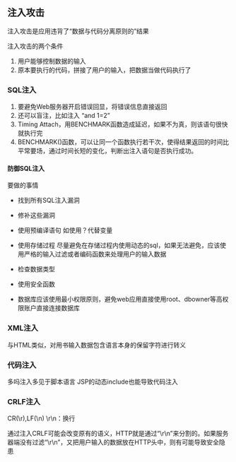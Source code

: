 ## 注入攻击

注入攻击是应用违背了“数据与代码分离原则的”结果

注入攻击的两个条件
1. 用户能够控制数据的输入
2. 原本要执行的代码，拼接了用户的输入，把数据当做代码执行了
### SQL注入
1. 要避免Web服务器开启错误回显，将错误信息直接返回
2. 还可以盲注，比如注入 “and 1=2”
3. Timing Attach，用BENCHMARK函数造成延迟，如果不为真，则该语句很快就执行完
4. BENCHMARK()函数，可以让同一个函数执行若干次，使得结果返回的时间比平常要场，通过时间长短的变化，判断出注入语句是否执行成功。


#### 防御SQL注入
要做的事情
- 找到所有SQL注入漏洞
- 修补这些漏洞

- 使用预编译语句
如使用？代替变量
- 使用存储过程
  尽量避免在存储过程内使用动态的sql，如果无法避免，应该使用严格的输入过滤或者编码函数来处理用户的输入数据
- 检查数据类型
- 使用安全函数
- 数据库应该使用最小权限原则，避免web应用直接使用root、dbowner等高权限账户直接连接数据库


### XML注入
与HTML类似，对用书输入数据包含语言本身的保留字符进行转义
### 代码注入
多吗注入多见于脚本语言
JSP的动态include也能导致代码注入
### CRLF注入
CR(\r),LF(\n)
\r\n：换行

通过注入CRLF可能会改变原有的语义，HTTP就是通过“\r\n”来分割的。如果服务器端没有过滤“\r\n”，又把用户输入的数据放在HTTP头中，则有可能导致安全隐患
